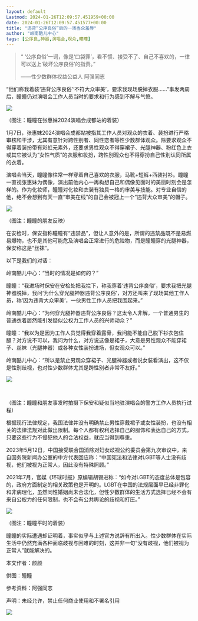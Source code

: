```yaml
---
layout: default
Lastmod: 2024-01-26T12:09:57.451959+00:00
date: 2024-01-26T12:09:57.451577+00:00
title: "违背“公序良俗”后的一场当众羞辱"
author: "岭南酷儿中心"
tags: [公序良,神器,演唱会,观众,瞳瞳]
---
```


> “ ‘公序良俗’一词，像是‘口袋罪’，看不惯、接受不了、自己不喜欢的，一律可以送上‘破坏公序良俗’的指责。”
> 
> ——性少数群体权益公益人 阿强同志

“他们称我着装‘违背公序良俗’‘不符大众审美’，要求我现场脱掉衣服……”事发两周后，瞳瞳仍对演唱会工作人员当时的要求和行为感到不解与气愤。  

![](https://images.weserv.nl/?url=https%3A//mmbiz.qpic.cn/sz_mmbiz_png/Ipsg9XgbGnrjyliaqrtoS96aJmmricQ6S6tTGFMibdSyrBHbauCnlKaKBE31bl5KE3icLBIxwlpKzqCmXYpPSO8FwQ/640%3Fwx_fmt%3Dpng)

（图注：​瞳瞳在张惠妹2024演唱会成都站的着装）

1月7日，张惠妹2024演唱会成都站被指其工作人员对观众的衣着、装扮进行严格审核和干涉，尤其有意针对跨性别者、同性恋者等性少数群体观众。除要求观众不得穿着装扮带有彩虹元素外，还要求男性观众不得穿裙子、光腿神器、粉红色上衣或其它被认为“女性气质”的衣服和妆扮，跨性别观众也不得穿扮自己性别认同所属的衣着。

演唱会当天，瞳瞳像往常一样穿着自己喜欢的衣服，马靴+短裤+西装衬衫。瞳瞳一直视张惠妹为偶像，演出前他内心一再构想自己和偶像见面时的美丽时刻会是怎样的。作为化妆师，瞳瞳对化妆和衣装有独具一格的审美与技能。对专业自信的他，绝不会想到有天一直“审美在线”的自己会被冠上一个“违背大众审美”的帽子。

![](https://images.weserv.nl/?url=https%3A//mmbiz.qpic.cn/sz_mmbiz_png/Ipsg9XgbGnrjyliaqrtoS96aJmmricQ6S6ias82PUqhbyRlh24nnEicvk00wMrSuWC9AicSlIqmaaG9KsWEWoibvvlhg/640%3Fwx_fmt%3Dpng)

（图注：​瞳瞳的朋友反映）

在安检时，保安指称瞳瞳有“违禁品”，但让人意外的是，所谓的违禁品既不是易燃易爆物，也不是其他可能危及演唱会正常进行的危险物，而是瞳瞳穿的光腿神器，保安称这是“丝袜”。

以下是我们的对话：

岭南酷儿中心：“当时的情况是如何的？”

瞳瞳：“我进场时保安在安检处把我拦下，称我穿着‘违背公序良俗’，要求我把光腿神器脱掉，我问‘为什么穿光腿神器违背公序良俗’，对方还叫来了现场其他工作人员，称‘因为违背大众审美’，一伙男性工作人员把我围起来。”

岭南酷儿中心：“为何穿光腿神器违背公序良俗？这太令人非解，一个普通男生的普通衣着居然能引发疑似公权力工作人员的兴师动众？”

瞳瞳：“我以为是因为工作人员觉得我穿着露骨，我问能不能自己脱下衫衣包住腿？对方说不可以，我问为什么，对方说这像是裙子，大意是男性观众不能穿裙子、丝袜（光腿神器）或各种女性装扮进场，但女观众可以。”

岭南酷儿中心：“所以是禁止男观众穿裙子、光腿神器或者说女装看演出，这不仅是性别歧视，也对性少数群体尤其是跨性别者非常不友好。”

![](https://images.weserv.nl/?url=https%3A//mmbiz.qpic.cn/sz_mmbiz_png/Ipsg9XgbGnrjyliaqrtoS96aJmmricQ6S6qzbVhCrm0lUiaPzGkXAfT2feqjCJicEiaFI4DnmJBsVDreicr5ZedVfdLg/640%3Fwx_fmt%3Dpng)

​

（图注：​瞳瞳和朋友事发时拍摄下保安和疑似当地驻演唱会的警方工作人员执行过程）

  

根据现行法律规定，我国法律并没有明确禁止男性穿戴裙子或女性装扮，也没有相关的法律法规对此做出限制。每个人都有权利选择自己的服饰和表达自己的方式，只要这些行为不侵犯他人的合法权益，就应当得到尊重。

​2023年5月12日，中国接受联合国消除对妇女歧视公约委员会第九次审议中，来自国务院新闻办公室的中方代表回应称：“中国宪法和法律对LGBT等人士没有歧视，他们被视为正常人，因此没有特殊照顾。”

2021年7月，官媒《环球时报》原编辑胡锡进称：“如今对LGBT的态度总体是包容的，政府方面制定的相关政策也是开明的。LGBT在中国的法规层面早已经非罪化和非病理化，虽然同性婚姻尚未合法化，但性少数群体的生活方式选择已经不会有来自公权力的任何限制，也不会有公共舆论的歧视和打压。”

![](https://images.weserv.nl/?url=https%3A//mmbiz.qpic.cn/sz_mmbiz_png/Ipsg9XgbGnrjyliaqrtoS96aJmmricQ6S6btFPoIDBD5ibl1wGB7HkS8jvOdXCQx4DrBbs2PkA6GcnGAFQoYzZEsA/640%3Fwx_fmt%3Dpng)

（图注：​瞳瞳平时的着装）

瞳瞳的实际遭遇却证明着，事实似乎与上述官方说辞有所出入。性少数群体在实际生活中仍然充满各种面临歧视与困难的时刻，这并非一句“没有歧视，他们被视为正常人”就能解决的。

本文作者：颜颜

供图：瞳瞳

参考资料：阿强同志

声明：未经允许，禁止任何商业使用和不署名引用

![](https://images.weserv.nl/?url=https%3A//mmbiz.qpic.cn/sz_mmbiz_png/Ipsg9XgbGnrjyliaqrtoS96aJmmricQ6S6QVIiaopcuRibaziadZhOuH02qlriaVoUkEmhVj3mYx8XOGs8Y4RQPBR8HA/640%3Fwx_fmt%3Dpng)

​

